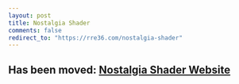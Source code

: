 ```yaml
---
layout: post
title: Nostalgia Shader
comments: false
redirect_to: "https://rre36.com/nostalgia-shader"
---
```


## Has been moved: [Nostalgia Shader Website](https://rre36.com/nostalgia-shader)